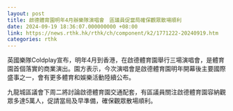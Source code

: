 ```yaml
---
layout: post
title: 啟德體育園明年4月辦樂隊演唱會　區議員促當局確保觀眾散場順利
date: 2024-09-19 18:36:07.000000000 +08:00
link: https://news.rthk.hk/rthk/ch/component/k2/1771222-20240919.htm
categories: rthk
---
```


英國樂隊Coldplay宣布，明年4月到香港，在啟德體育園舉行三場演唱會，是體育園首個落實的商業演出。園方表示，今次演唱會是啟德體育園明年開幕後主要國際盛事之一，會有更多體育和娛樂活動陸續公布。

九龍城區議會下周二將討論啟德體育園交通配套，有區議員關注啟德體育園容納觀眾多達5萬人，促請當局及早準備，確保觀眾散場順利。

